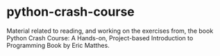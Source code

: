 # python-crash-course
Material related to reading, and working on the exercises from, the book Python Crash Course: A Hands-on, Project-based Introduction to Programming Book by Eric Matthes. 
